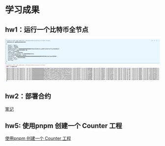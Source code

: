# 学习成果

## hw1：运行一个比特币全节点

![image-20240715131612453](images/image-20240715131612453.png)

## hw2：部署合约

[笔记](./journal.md#task2)

## hw5: 使用pnpm 创建一个 Counter 工程 

[使用pnpm 创建一个 Counter 工程](./task5/README.md)

